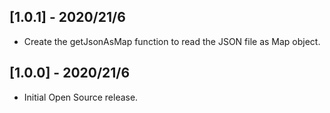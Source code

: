 ## [1.0.1] - 2020/21/6

* Create the getJsonAsMap function to read the JSON file as Map object.

## [1.0.0] - 2020/21/6

* Initial Open Source release.
